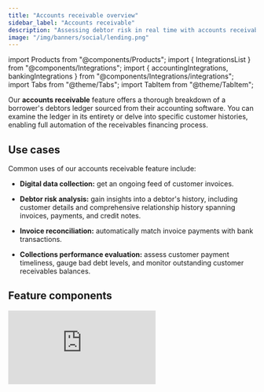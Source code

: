 ```yaml
---
title: "Accounts receivable overview"
sidebar_label: "Accounts receivable"
description: "Assessing debtor risk in real time with accounts receivable insights"
image: "/img/banners/social/lending.png"
---
```


import Products from "@components/Products";
import { IntegrationsList } from "@components/Integrations";
import { accountingIntegrations, bankingIntegrations } from "@components/Integrations/integrations";
import Tabs from "@theme/Tabs";
import TabItem from "@theme/TabItem";

Our **accounts receivable** feature offers a thorough breakdown of a borrower's debtors ledger sourced from their accounting software. You can examine the ledger in its entirety or delve into specific customer histories, enabling full automation of the receivables financing process.

## Use cases

Common uses of our accounts receivable feature include:

- **Digital data collection:** get an ongoing feed of customer invoices.

- **Debtor risk analysis:** gain insights into a debtor's history, including customer details and comprehensive relationship history spanning invoices, payments, and credit notes.

- **Invoice reconciliation:** automatically match invoice payments with bank transactions.

- **Collections performance evaluation:** assess customer payment timeliness, gauge bad debt levels, and monitor outstanding customer receivables balances.

## Feature components

<iframe
  src="https://docs.google.com/spreadsheets/d/1VEE7uUH_Q4ZGReonOqfZVT6V4-C40rwsMNEp2K7hOhQ/pubhtml?gid=1688137158&amp;single=true&amp;widget=true&amp;headers=false"
  frameborder="0"
  className="googleSheets"
  style={{ height: "660px" }}
/>

## Feature enrichments

#### Reconciled invoices

The **reconciled invoices** component of this feature streamlines the often tedious and error-prone process of matching invoice payments with bank transactions. By automating this crucial task, it ensures that lenders can confidently validate the accuracy and authenticity of invoice payments in real time, minimizing the risk of errors and fraud. 

A quick and easy test is to filter for invoices that have a status of ‘Paid’ but do not have a matching bank transaction. 

Call our [List reconciled invoices](/lending-api#/operations/list-reconciled-invoices) endpoint to use this feature component. You must have both an accounting and a banking source connected. 

## Supported outputs

You can retrieve the data read and enriched by the feature by [downloading a report in an Excel format](/lending/features/excel-download-overview) or calling the **accounts receivable** [endpoints of our API](/lending-api#/operations/list-reconciled-invoices).

For example, invoice finance providers looking to reduce their risk can use the [List reconciled invoices](/lending-api#/operations/list-reconciled-invoices) endpoint to evaluate an SMB's customers ability to repay.

<Tabs>

<TabItem value="nodejs" label="TypeScript">

```javascript
type CustomerDetails {
  id: string;
  name: string;
}

const invoicesResponse = await lendingClient.accountsReceivable.invoices.listReconciled({
    companyId: companyId,
    query: 'status=Paid'
  });

if(invoicesResponse.statusCode != 200){
  throw new Error("Could not get reconciled invoices")
}

// Get all fully reconciled invoices
const reconciledInvoices = invoicesResponse.enhancedInvoicesReport.reportItems.filter(x => {
  reconciledTotal = x.payments.reduce((sum, current) => sum + current.amount, 0);
  return x.totalAmount === reconciledTotal;
})

// Get customer details:
const customers: CustomerDetails[] = reconciledInvoices.map(x => {
  id: x.customerRef.id,
  name: x.customerRef.customerName
});
```

</TabItem>

<TabItem value="python" label="Python">

```python
@dataclass
class CustomerDetails:
  id: str
  name: str

# Get all fully reconciled invoices
invoices_request = operations.ListReconciledInvoicesRequest(
    company_id=company_id,
    query='status=Paid'
)
invoices_response = lending_client.accounts_receivable.invoices.list_reconciled(invoices_request)

if invoices_response.status_code != 200:
  raise Exception('Could not get reconciled invoices')

# Get customer details for fully reconciled invoices:
customers = []
for invoice in invoices_response.enhanced_invoices_report.report_items:
  reconciled_total = sum(x for x in invoice.payments)

  if invoice.total_amount == reconciled_total:
    customers.append(CustomerDetails(
      id=invoice.customer_ref.id,
      name=invoice.customer_ref.customer_ame
    ))
```

</TabItem>

<TabItem value="csharp" label="C#">

```csharp
public record CustomerDetails(string Id, string Name);

var invoicesResponse = await lendingClient.AccountsReceivable.Invoices.ListReconciledAsync(new() {
    CompanyId = companyId,
    Query = "status=Paid"
});

if(invoicesResponse.StatusCode != 200){
  throw new Exception("Could not get reconciled invoices");
}

// Get customer details for fully reconciled invoices:
var customers = invoicesResponse.EnhancedInvoicesReport.ReportItems.Where(x =>
  x.payments.Sum(y => y.Amount) == x.TotalAmount)
  .Select(x => new CustomerDetails(x.CustomerRef.Id, x.CustomerRef.CustomerName);
```

</TabItem>

<TabItem value="go" label="Go">

```go
type CustomerDetails struct {
  Id string
  Name string
}

ctx := context.Background()
invoicesResponse, err := lendingClient.AccountsReceivable.Invoices.ListReconciled(
    ctx,
    operations.ListReconciledInvoicesRequest{
      CompanyID: companyID,
      Query: "status=Paid"
  })

if invoicesResponse.StatusCode == 200 {
  // Get customer details for fully reconciled invoices:
  customers = []CustomerDetails{}
  for _, invoice := invoicesResponse.EnhancedInvoicesReport.ReportItems {
    reconciledTotal := 0.0
    for _, payment := invoice.payments {
      reconciledTotal += payment.Amount
    }

    if reconciledTotal == invoice.TotalAmount {
      customers = append(customers, CustomerDetails{})
    }
  }
}
```

</TabItem>

</Tabs>

## Get started

Once you have the Lending API enabled, configure your instance to work with our accounts receivable feature. 

#### Configure data sources

Follow the respective guides to set up and enable at least one accounting and one banking integration that will serve as a data source for the accounts receivable feature:

##### Accounting

<IntegrationsList integrations={accountingIntegrations} />

##### Banking

<IntegrationsList integrations={bankingIntegrations} />

#### Enable data types and sync schedule

See how to [enable data types](/core-concepts/data-type-settings#override-the-default-sync-settings) and ensure the following data types have been switched on:

- Customers `customers`
- Invoices `invoices`
- Payments `payments`
- Credit Notes `creditNotes`
- Account transactions `accountTransactions`
- Direct costs `directCosts`
- Direct incomes `directIncomes`
- Transfers `transfers`
- Accounts `banking-accounts`
- Transactions `banking-transactions`

Configure the solution to refresh data when you need it by [setting a synchronization frequency](/core-concepts/data-type-settings#choose-a-synchronization-frequency). We recommend setting it to a daily or a monthly sync.

#### Configure webhooks

We recommend you [configure webhook consumers](/using-the-api/webhooks/create-consumer) with the following [event types](/using-the-api/webhooks/event-types) to manage your data pipelines. These webhooks send a message for each `dataType` separately.

- [Dataset status has changed to an error state](/using-the-api/webhooks/event-types)  

  This means an issue has occurred when syncing the specified data type. Resolve the issue and [initiate the sync](/using-the-api/queueing-data-syncs#refresh-data) for this dataset again. 
 
- [Dataset data changed](/using-the-api/webhooks/event-types)  

  This means data has been updated for the specified data type. This can include new, updated, or deleted data. You should then refresh the data in your platform.

---

## Read next
- [Accounts payable](/lending/features/accounts-payable-overview)
